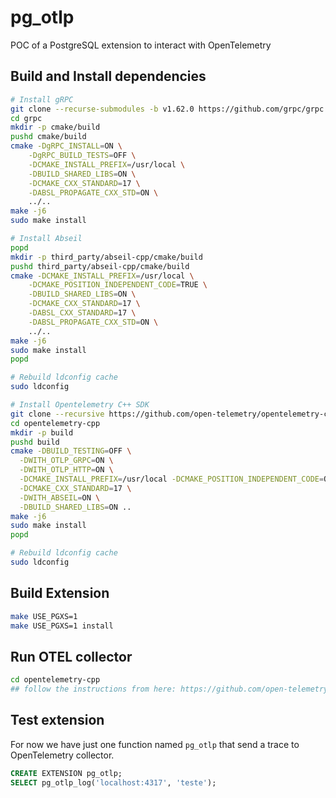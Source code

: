 # pg_otlp

POC of a PostgreSQL extension to interact with OpenTelemetry


## Build and Install dependencies

```bash
# Install gRPC
git clone --recurse-submodules -b v1.62.0 https://github.com/grpc/grpc
cd grpc
mkdir -p cmake/build
pushd cmake/build
cmake -DgRPC_INSTALL=ON \
    -DgRPC_BUILD_TESTS=OFF \
    -DCMAKE_INSTALL_PREFIX=/usr/local \
    -DBUILD_SHARED_LIBS=ON \
    -DCMAKE_CXX_STANDARD=17 \
    -DABSL_PROPAGATE_CXX_STD=ON \
    ../..
make -j6
sudo make install

# Install Abseil
popd
mkdir -p third_party/abseil-cpp/cmake/build
pushd third_party/abseil-cpp/cmake/build
cmake -DCMAKE_INSTALL_PREFIX=/usr/local \
    -DCMAKE_POSITION_INDEPENDENT_CODE=TRUE \
    -DBUILD_SHARED_LIBS=ON \
    -DCMAKE_CXX_STANDARD=17 \
    -DABSL_CXX_STANDARD=17 \
    -DABSL_PROPAGATE_CXX_STD=ON \
    ../..
make -j6
sudo make install
popd

# Rebuild ldconfig cache
sudo ldconfig

# Install Opentelemetry C++ SDK
git clone --recursive https://github.com/open-telemetry/opentelemetry-cpp
cd opentelemetry-cpp
mkdir -p build
pushd build
cmake -DBUILD_TESTING=OFF \
  -DWITH_OTLP_GRPC=ON \
  -DWITH_OTLP_HTTP=ON \
  -DCMAKE_INSTALL_PREFIX=/usr/local -DCMAKE_POSITION_INDEPENDENT_CODE=ON \
  -DCMAKE_CXX_STANDARD=17 \
  -DWITH_ABSEIL=ON \
  -DBUILD_SHARED_LIBS=ON ..
make -j6
sudo make install
popd

# Rebuild ldconfig cache
sudo ldconfig
```

## Build Extension

```bash
make USE_PGXS=1
make USE_PGXS=1 install
```

## Run OTEL collector

```bash
cd opentelemetry-cpp
## follow the instructions from here: https://github.com/open-telemetry/opentelemetry-cpp/tree/main/examples/otlp
```

## Test extension

For now we have just one function named `pg_otlp` that send a trace to OpenTelemetry collector.

```sql
CREATE EXTENSION pg_otlp;
SELECT pg_otlp_log('localhost:4317', 'teste');
```
